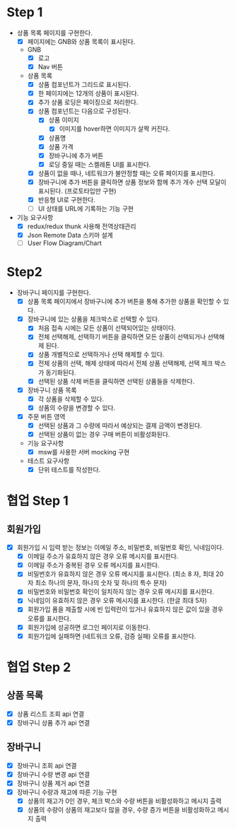 # Step 1

- 상품 목록 페이지를 구현한다.
  - [x] 페이지에는 GNB와 상품 목록이 표시된다.
  - GNB
    - [x] 로고
    - [x] Nav 버튼
  - 상품 목록
    - [x] 상품 컴포넌트가 그리드로 표시된다.
    - [x] 한 페이지에는 12개의 상품이 표시된다.
    - [x] 추가 상품 로딩은 페이징으로 처리한다.
    - [x] 상품 컴포넌트는 다음으로 구성된다.
      - [x] 상품 이미지
        - [x] 이미지를 hover하면 이미지가 살짝 커진다.
      - [x] 상품명
      - [x] 상품 가격
      - [x] 장바구니에 추가 버튼
      - [x] 로딩 중일 때는 스켈레톤 UI를 표시한다.
    - [x] 상품이 없을 때나, 네트워크가 불안정할 때는 오류 페이지를 표시한다.
    - [x] 장바구니에 추가 버튼을 클릭하면 상품 정보와 함께 추가 개수 선택 모달이 표시된다. (프로토타입만 구현)
    - [x] 반응형 UI로 구현한다.
    - [ ] UI 상태를 URL에 기록하는 기능 구현
- 기능 요구사항
  - [x] redux/redux thunk 사용해 전역상태관리
  - [x] Json Remote Data 스키마 설계
  - [ ] User Flow Diagram/Chart

# Step2

- 장바구니 페이지를 구현한다.
  - [x] 상품 목록 페이지에서 장바구니에 추가 버튼을 통해 추가한 상품을 확인할 수 있다.
  - [x] 장바구니에 있는 상품을 체크박스로 선택할 수 있다.
    - [x] 처음 접속 시에는 모든 상품이 선택되어있는 상태이다.
    - [x] 전체 선택해제, 선택하기 버튼을 클릭하면 모든 상품이 선택되거나 선택해제 된다.
    - [x] 상품 개별적으로 선택하거나 선택 해제할 수 있다.
    - [x] 전체 상품의 선택, 해제 상태에 따라서 전체 상품 선택해제, 선택 체크 박스가 동기화된다.
    - [x] 선택된 상품 삭제 버튼을 클릭하면 선택된 상품들을 삭제한다.
  - [x] 장바구니 상품 목록
    - [x] 각 상품을 삭제할 수 있다.
    - [x] 상품의 수량을 변경할 수 있다.
  - [x] 주문 버튼 영역
    - [x] 선택된 상품과 그 수량에 따라서 예상되는 결제 금액이 변경된다.
    - [x] 선택된 상품이 없는 경우 구매 버튼이 비활성화된다.
  - 기능 요구사항
    - [x] msw를 사용한 서버 mocking 구현
  - 테스트 요구사항
    - [x] 단위 테스트를 작성한다.

# 협업 Step 1

## 회원가입

- [x] 회원가입 시 입력 받는 정보는 이메일 주소, 비밀번호, 비밀번호 확인, 닉네임이다.
  - [x] 이메일 주소가 유효하지 않은 경우 오류 메시지를 표시한다.
  - [x] 이메일 주소가 중복된 경우 오류 메시지를 표시한다.
  - [x] 비밀번호가 유효하지 않은 경우 오류 메시지를 표시한다. (최소 8 자, 최대 20 자 최소 하나의 문자, 하나의 숫자 및 하나의 특수 문자)
  - [x] 비밀번호와 비밀번호 확인이 일치하지 않는 경우 오류 메시지를 표시한다.
  - [x] 닉네임이 유효하지 않은 경우 오류 메시지를 표시한다. (한글 최대 5자)
  - [x] 회원가입 폼을 제출할 시에 빈 입력란이 있거나 유효하지 않은 값이 있을 경우 오류를 표시한다.
  - [x] 회원가입에 성공하면 로그인 페이지로 이동한다.
  - [x] 회원가입에 실패하면 (네트워크 오류, 검증 실패) 오류를 표시한다.

# 협업 Step 2

## 상품 목록

- [x] 상품 리스트 조회 api 연결
- [x] 장바구니 상품 추가 api 연결

## 장바구니

- [x] 장바구니 조회 api 연결
- [x] 장바구니 수량 변경 api 연결
- [x] 장바구니 상품 제거 api 연결
- [x] 장바구니 수량과 재고에 따른 기능 구현
  - [x] 상품의 재고가 0인 경우, 체크 박스와 수량 버튼을 비활성화하고 메시지 출력
  - [x] 상품의 수량이 상품의 재고보다 많을 경우, 수량 증가 버튼을 비활성화하고 메시지 출력
